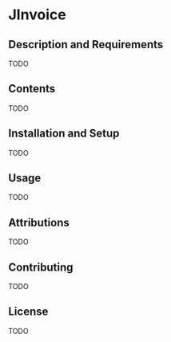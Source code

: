 # JInvoice
## Description and Requirements
TODO

## Contents
TODO

## Installation and Setup
TODO

## Usage
TODO

## Attributions
TODO

## Contributing
TODO

## License
TODO